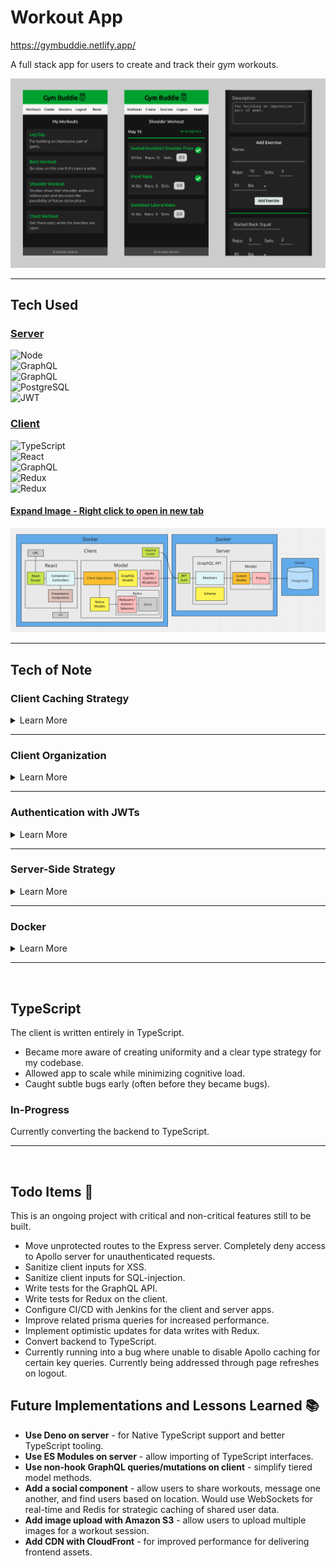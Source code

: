 # Workout App

https://gymbuddie.netlify.app/

A full stack app for users to create and track their gym workouts.

![Workout App 3 panel screenshot](./readme-assets/workout-app-3-panel.png)

<!-- 
TODO:
- Add more images to readme
-->

---

## Tech Used

### [Server](https://github.com/msolorio/workout-app)
<img alt="Node" src="https://img.shields.io/badge/-Node-05122A?style=flat&logo=node.js" height="25" /><br>
<img alt="GraphQL" src="https://img.shields.io/badge/-Apollo_GraphQL-05122A?style=flat&logo=graphql&logoColor=e01897" height="25" /><br>
<img alt="GraphQL" src="https://img.shields.io/badge/-Prisma-05122A?style=flat&logo=prisma&logoColor=48bb78" height="25" /><br>
<img alt="PostgreSQL" src="https://img.shields.io/badge/-PostgreSQL-05122A?style=flat&logo=postgresql&logoColor=69bcff" height="25" /><br>
<img alt="JWT" src="https://img.shields.io/badge/-JWT-05122A?style=flat&logo=jsonwebtokens&logoColor=31f2e6" height="25" />

### [Client](https://github.com/msolorio/workout-app-client)

<img alt="TypeScript" src="https://img.shields.io/badge/-TypeScript-05122A?style=flat&logo=typescript" height="25"/><br>
<img alt="React" src="https://img.shields.io/badge/-React-05122A?style=flat&logo=react" height="25" /><br>
<img alt="GraphQL" src="https://img.shields.io/badge/-Apollo_GraphQL-05122A?style=flat&logo=graphql&logoColor=e01897" height="25" /><br>
<img alt="Redux" src="https://img.shields.io/badge/-Redux_/_Redux_Toolkit-05122A?style=flat&logo=redux&logoColor=a073d4" height="25" /><br>
<img alt="Redux" src="https://img.shields.io/badge/-React_Router-05122A?style=flat&logo=reactrouter&logoColor=a073d4" height="25" />

#### [Expand Image - Right click to open in new tab](https://raw.githubusercontent.com/msolorio/workout_app/main/readme-assets/workout-app-architecture.png)

![Workout app Architecture](./readme-assets/workout-app-architecture.png)

---

## Tech of Note

### Client Caching Strategy

<details>
  <summary>Learn More</summary>

<br>

Handled data persistence with Apollo GraphQL and kept a local cache of user data with Redux.
- Nearly instantaneous performance for data reads.
- Decreased load on the server based on app use.

Apollo GraphQL offers its own robust caching features. I chose to use Redux to practice coordinating two data stores and allow for optimistic updates in the future.

#### [Expand Image - Right click to open in new tab](https://raw.githubusercontent.com/msolorio/workout_app/main/readme-assets/client-data-strategy.png)

![Workout app Architecture](./readme-assets/client-data-strategy.png)

### Reflections and Future Features
A Redux cache worked well here. Users read only their own data removing the risk of being out of sync with the DB. In the future, I would like to add a social component using Redis for caching shared data among users.


</details>

---

### Client Organization

<details>
<summary>Learn More</summary>

<br>

Created separate abstractions for data and component UI, mimicking MVC.

#### [Expand Image - Right click to open in new tab](https://raw.githubusercontent.com/msolorio/workout_app/main/readme-assets/client-mvc.png)

![MVC architecture on the client](./readme-assets/client-mvc.png)

### Redux and GraphQL Models
- Abstracts away vendor specific code for Apollo GraphQL and Redux
- Houses client-side error handling for Apollo GraphQL

### Client Operations Models
- Manages implementation details of communicating between GraphQL and Redux
- Presents high-level operations to the controllers

### Container Components (Controllers)
- Manage high-level coordination of page tasks.
- Retrieves URL data
- Calls model methods
- Manages component state
- Handles events and redirects
- Pulls in UI and passes data

### Presentation Components (View)
- Presents the data and styled UI

<br>

### Code Example - Create Workout Container Component

[See full code - right click to open in new tab](https://github.com/msolorio/workout_app_client/blob/main/src/pages/ShowWorkout/index.tsx)
```typescript
function CreateWorkout(): JSX.Element {
  const createWorkout = model.Workout.useCreateWorkout()

  const stateObj: State = {
    workoutId: null
  }

  const [state, setState] = useState(stateObj)


  const handleCreateWorkout = async (workoutData: WorkoutType) => {
    const createdWorkout: WorkoutType = await createWorkout(workoutData)

    if (createdWorkout.id) {
      setState({ workoutId: createdWorkout.id })
    }
  }

  if (state.workoutId) return <Redirect to={`/workouts/${state.workoutId}`} />

  return (
    <CreateWorkoutUi handleCreateWorkout={handleCreateWorkout} />
  )
}
```

---

### Code Example - Create Workout Model
`useCreateWorkout` creates a workout with Apollo GraphQL and stores in Redux. Hooks are used to manage model methods. In this case the hook returns a method to be invoked in an event handler.

[See full code - right click to open in new tab](https://github.com/msolorio/workout_app_client/blob/main/src/model/resources/Workout/index.ts)

```typescript
...
useCreateWorkout() {
  const createWorkoutGql = gql.Workout.useCreateWorkout()
  const createWorkoutRdx = rdx.Workout.useCreateWorkout()

  async function createWorkout(workoutData: WorkoutType): Promise<WorkoutOrErrorType> {
    const newWorkout = await createWorkoutGql(workoutData)

    if (!newWorkout.error) {
      createWorkoutRdx(newWorkout)
    }

    return newWorkout
  }

  return createWorkout
},
...
```

</details>

---

### Authentication with JWTs

<details>
  <summary>Learn More</summary>

  <br>

  Configured authentication with JWTs and HttpOnly Cookies.
  - Gaurded against XSS from accessing token.
  - Enabled stateless authentication with JWTs, eliminating the need to store session data server-side.
  - Revokes the HttpOnly cookie server-side upon logout.
  - Cookie is passed via HTTPS.
  - Cookie and token are short-lived, valid for only 24 hours.

#### [Expand Image - Right click to open in new tab](https://raw.githubusercontent.com/msolorio/workout_app/main/readme-assets/auth-jwt.png)

![Auth with JWTs and HttpOnly Cookies](./readme-assets/auth-jwt.png)

</details>

---

### Server-Side Strategy

<details>
  <summary>Learn More</summary>

<br>

### Apollo GraphQL Server

Set up 5-model GraphQL API, enabling flexibility in traversing of data.

#### [Expand Image - Right click to open in new tab](https://raw.githubusercontent.com/msolorio/workout_app/main/readme-assets/workout-app-erd.png)

![Workout App ERD](./readme-assets/workout-app-erd.png)

Client specifies the exact data it needs.

![GraphQL Request Response Example](./readme-assets/graph-ql.png)

#### Code Example
[Check out the resolvers dir for the GraphQL implementation - right click to open in new tab](https://github.com/msolorio/workout_app_server/tree/main/src/resolvers)

#### Future Features
In the future I can add workout progress analysis features, where complex data fetching would be required. A feature can allow a user to see their progress overall, per workout, or per exercise.

---

### Server Organization

<br>

Decoupled the GraphQL API layer from data fetching layer.
- Allows for easy repurposing of components.
- GraphQL can be switched out for a REST API.
- Prisma / Postgres model can be switched to accomodate a different database.


#### [Expand Image - Right click to open in new tab](https://raw.githubusercontent.com/msolorio/workout_app/main/readme-assets/server-org.png)

![Workout App ERD](./readme-assets/server-org.png)

#### Code Example

The Model method for creating a workout
- Abstracts away vendor specific code for Prisma.
- Manages multiple DB interactions involved with fullfilling single mutation.
- Closure wraps the model method and grant it error handling with `createHandledQuery`.

[See full code - right click to open in new tab](https://github.com/msolorio/workout_app_server/blob/main/src/model/Workout/methods/createWorkout.js)
```js
...
async function query({
  name,
  description,
  length,
  location,
  exercises,
  userId
}) {

  const newWorkout = await prisma.workout.create({
    data: {
      name: name,
      description: description,
      length: length,
      location: location,
      userId: Number(userId)
    }
  })

  if (exercises) {
    const formattedExercises = exercises.map(ex => {
      ex.workoutId = Number(newWorkout.id);
      return ex;
    })
  
    await prisma.exercise.createMany({
      data: formattedExercises
    })
  }

  return newWorkout;
}

const createWorkout = createHandledQuery(query)

return createWorkout
...
```
</details>

---

### Docker

<details>
  <summary>Learn More</summary>

  <br>

- Configured Dockerfiles for both server and client catching bugs early and easing deployment.
- Configured single Docker Compose for 3-tier setup streamlining local development.
- Configured npm scripts to automate DB migration and seeding for local dev on compose.

### Code Example

```yml
version: "3.9"
services:
  workoutdb:
    image: postgres:latest
    container_name: workoutdb
    hostname: workoutdb
    ports:
      - 5432:5432
    environment:
      POSTGRES_USER: postgres
      POSTGRES_PASSWORD: postgres
      POSTGRES_DB: workout-app-dev
    volumes:
      - postgres-data:/var/lib/postgresql/data

  app:
    container_name: app
    build:
      context: ./server
      dockerfile: Dockerfile.dev
    depends_on:
      - workoutdb
    ports:
      - 4000:4000
    volumes:
      - ./server:/app
    command: npm run init-dev
    environment:
      DEVELOPMENT: true
      CLIENT_ENDPOINT: http://localhost:3000

  client:
    container_name: client
    build:
      context: ./client
      dockerfile: Dockerfile.dev
    ports:
      - 3000:3000
    environment:
      REACT_APP_API_ENDPOINT: http://localhost:4000
      FAST_REFRESH: false
    volumes:
      - ./client:/app


volumes:
  postgres-data:
```

</details>

---

<br>

## TypeScript 

The client is written entirely in TypeScript.
- Became more aware of creating uniformity and a clear type strategy for my codebase.
- Allowed app to scale while minimizing cognitive load.
- Caught subtle bugs early (often before they became bugs).

### In-Progress
Currently converting the backend to TypeScript.

---

<br>

## Todo Items 📝
This is an ongoing project with critical and non-critical features still to be built.
- Move unprotected routes to the Express server. Completely deny access to Apollo server for unauthenticated requests.
- Sanitize client inputs for XSS.
- Sanitize client inputs for SQL-injection.
- Write tests for the GraphQL API.
- Write tests for Redux on the client.
- Configure CI/CD with Jenkins for the client and server apps.
- Improve related prisma queries for increased performance.
- Implement optimistic updates for data writes with Redux.
- Convert backend to TypeScript.
- Currently running into a bug where unable to disable Apollo caching for certain key queries. Currently being addressed through page refreshes on logout.

## Future Implementations and Lessons Learned 📚
- **Use Deno on server** - for Native TypeScript support and better TypeScript tooling.
- **Use ES Modules on server** - allow importing of TypeScript interfaces.
- **Use non-hook GraphQL queries/mutations on client** - simplify tiered model methods.
- **Add a social component** - allow users to share workouts, message one another, and find users based on location. Would use WebSockets for real-time and Redis for strategic caching of shared user data.
- **Add image upload with Amazon S3** - allow users to upload multiple images for a workout session.
- **Add CDN with CloudFront** - for improved performance for delivering frontend assets.
